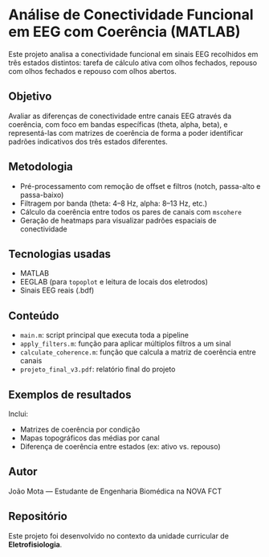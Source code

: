 # Análise de Conectividade Funcional em EEG com Coerência (MATLAB)

Este projeto analisa a conectividade funcional em sinais EEG recolhidos em três estados distintos: tarefa de cálculo ativa com olhos fechados, repouso com olhos fechados e repouso com olhos abertos.

## Objetivo

Avaliar as diferenças de conectividade entre canais EEG através da coerência, com foco em bandas específicas (theta, alpha, beta), e representá-las com matrizes de coerência de forma a poder identificar padrões indicativos dos três estados diferentes.

## Metodologia

- Pré-processamento com remoção de offset e filtros (notch, passa-alto e passa-baixo)
- Filtragem por banda (theta: 4–8 Hz, alpha: 8–13 Hz, etc.)
- Cálculo da coerência entre todos os pares de canais com `mscohere`
- Geração de heatmaps para visualizar padrões espaciais de conectividade

## Tecnologias usadas

- MATLAB
- EEGLAB (para `topoplot` e leitura de locais dos eletrodos)
- Sinais EEG reais (.bdf)

## Conteúdo

- `main.m`: script principal que executa toda a pipeline
- `apply_filters.m`: função para aplicar múltiplos filtros a um sinal
- `calculate_coherence.m`: função que calcula a matriz de coerência entre canais
- `projeto_final_v3.pdf`: relatório final do projeto

## Exemplos de resultados

Inclui:
- Matrizes de coerência por condição
- Mapas topográficos das médias por canal
- Diferença de coerência entre estados (ex: ativo vs. repouso)

## Autor

João Mota — Estudante de Engenharia Biomédica na NOVA FCT

## Repositório

Este projeto foi desenvolvido no contexto da unidade curricular de **Eletrofisiologia**.

